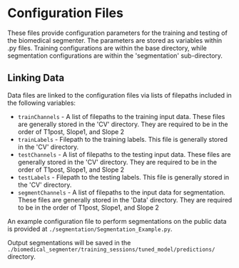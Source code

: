 # Configuration Files
These files provide configuration parameters for the training and testing of the biomedical segmenter. The parameters are stored as variables within .py files.  Training configurations are within the base directory, while segmentation configurations are within the 'segmentation' sub-directory.

## Linking Data
Data files are linked to the configuration files via lists of filepaths included in the following variables:
- `trainChannels` - A list of filepaths to the training input data.  These files are generally stored in the 'CV' directory.  They are required to be in the order of T1post, Slope1, and Slope 2
- `trainLabels` - Filepath to the training labels.  This file is generally stored in the 'CV' directory.
- `testChannels` - A list of filepaths to the testing input data.  These files are generally stored in the 'CV' directory.  They are required to be in the order of T1post, Slope1, and Slope 2
- `testLabels` - Filepath to the testing labels.  This file is generally stored in the 'CV' directory.
- `segmentChannels` - A list of filepaths to the input data for segmentation.  These files are generally stored in the 'Data' directory.  They are required to be in the order of T1post, Slope1, and Slope 2

An example configuration file to perform segmentations on the public data is provided at `./segmentation/Segmentation_Example.py`. 

Output segmentations will be saved in the `./biomedical_segmenter/training_sessions/tuned_model/predictions/` directory.
